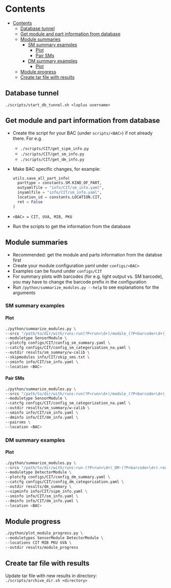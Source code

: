 # Contents
- [Contents](#contents)
    - [Database tunnel](#database-tunnel)
    - [Get module and part information from database](#get-module-and-part-information-from-database)
    - [Module summaries](#module-summaries)
        - [SM summary examples](#sm-summary-examples)
            - [Plot](#plot)
            - [Pair SMs](#pair-sms)
        - [DM summary examples](#dm-summary-examples)
            - [Plot](#plot-1)
    - [Module progress](#module-progress)
    - [Create tar file with results](#create-tar-file-with-results)


## Database tunnel
`./scripts/start_db_tunnel.sh <lxplus username>`

## Get module and part information from database

* Create the script for your BAC (under `scripts/<BAC>`) if not already there. For e.g.
  - `./scripts/CIT/get_sipm_info.py`
  - `./scripts/CIT/get_sm_info.py`
  - `./scripts/CIT/get_dm_info.py`
  
* Make BAC specific changes, for example:
  ```python
  utils.save_all_part_info(
    parttype = constants.SM.KIND_OF_PART,
    outyamlfile = "info/CIT/sm_info.yaml",
    inyamlfile = "info/CIT/sm_info.yaml",
    location_id = constants.LOCATION.CIT,
    ret = False
  )
  ```
  
* `<BAC> = CIT, UVA, MIB, PKU`
* Run the scripts to get the information from the database

## Module summaries

* Recommended: get the module and parts information from the databse first
* Create your module configuration yaml under `configs/<BAC>`
* Examples can be found under `configs/CIT`
* For summary plots with barcodes (for e.g. light output vs. SM barcode), you may have to change the barcode prefix in the configuration
* Run `/python/summarize_modules.py --help` to see explanations for the arguments

### SM summary examples

#### Plot
```bash
./python/summarize_modules.py \
--srcs "/path/to/dir/with/runs:run(?P<run>\d+)/module_(?P<barcode>\d+)_analysis.root" \
--moduletype SensorModule \
--plotcfg configs/CIT/config_sm_summary.yaml \
--catcfg configs/CIT/config_sm_categorization_na.yaml \
--outdir results/sm_summary/w-calib \
--skipmodules info/CIT/skip_sms.txt \
--sminfo info/CIT/sm_info.yaml \
--location <BAC>
```

#### Pair SMs
```bash
./python/summarize_modules.py \
--srcs "/path/to/dir/with/runs:run(?P<run>\d+)/module_(?P<barcode>\d+)_analysis.root" \
--moduletype SensorModule \
--catcfg configs/CIT/config_sm_categorization_na.yaml \
--outdir results/sm_summary/w-calib \
--sminfo info/CIT/sm_info.yaml \
--dminfo info/CIT/dm_info.yaml \
--pairsms \
--location <BAC>
```

### DM summary examples

#### Plot
```bash
./python/summarize_modules.py \
--srcs "/path/to/dir/with/runs:run-(?P<run>\d+)_DM-(?P<barcode>\d+).root" \
--moduletype DetectorModule \
--plotcfg configs/CIT/config_dm_summary.yaml \
--catcfg configs/CIT/config_dm_categorization.yaml \
--outdir results/dm_summary \
--sipminfo info/CIT/sipm_info.yaml \
--sminfo info/CIT/sm_info.yaml \
--dminfo info/CIT/dm_info.yaml \
--location <BAC>
```

## Module progress
```bash
./python/plot_module_progress.py \
--moduletypes SensorModule DetectorModule \
--locations CIT MIB PKU UVA \
--outdir results/module_progress
```


## Create tar file with results

Update tar file with new results in directory:<br>
`./scripts/archive_dir.sh <directory>`
